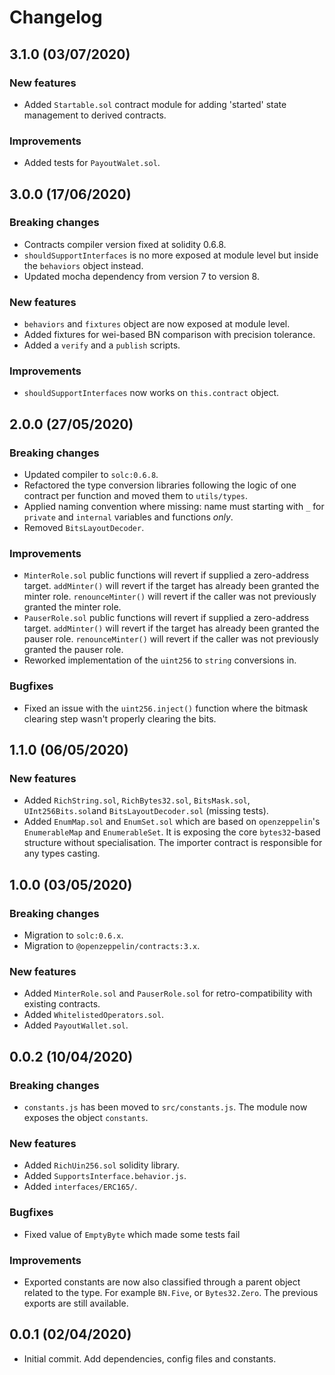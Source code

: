 # Changelog

## 3.1.0 (03/07/2020)

### New features
 * Added `Startable.sol` contract module for adding 'started' state management to derived contracts.

### Improvements
 * Added tests for `PayoutWalet.sol`.

## 3.0.0 (17/06/2020)

### Breaking changes
 * Contracts compiler version fixed at solidity 0.6.8.
 * `shouldSupportInterfaces` is no more exposed at module level but inside the `behaviors` object instead.
 * Updated mocha dependency from version 7 to version 8.

### New features
 * `behaviors` and `fixtures` object are now exposed at module level.
 * Added fixtures for wei-based BN comparison with precision tolerance.
 * Added a `verify` and a `publish` scripts.

### Improvements
 * `shouldSupportInterfaces` now works on `this.contract` object.

## 2.0.0 (27/05/2020)

### Breaking changes
 * Updated compiler to `solc:0.6.8`.
 * Refactored the type conversion libraries following the logic of one contract per function and moved them to `utils/types`.
 * Applied naming convention where missing: name must starting with `_` for `private` and `internal` variables and functions *only*.
 * Removed `BitsLayoutDecoder`.

### Improvements
 * `MinterRole.sol` public functions will revert if supplied a zero-address target. `addMinter()` will revert if the target has already been granted the minter role. `renounceMinter()` will revert if the caller was not previously granted the minter role.
 * `PauserRole.sol` public functions will revert if supplied a zero-address target. `addMinter()` will revert if the target has already been granted the pauser role. `renounceMinter()` will revert if the caller was not previously granted the pauser role.
 * Reworked implementation of the `uint256` to `string` conversions in.

 ### Bugfixes
  * Fixed an issue with the `uint256.inject()` function where the bitmask clearing step wasn't properly clearing the bits.

## 1.1.0 (06/05/2020)

### New features
 * Added `RichString.sol`, `RichBytes32.sol`, `BitsMask.sol`, `UInt256Bits.sol`and `BitsLayoutDecoder.sol` (missing tests).
 * Added `EnumMap.sol` and `EnumSet.sol` which are based on `openzeppelin`'s `EnumerableMap` and `EnumerableSet`. It is exposing the core `bytes32`-based structure without specialisation. The importer contract is responsible for any types casting.

## 1.0.0 (03/05/2020)

### Breaking changes
 * Migration to `solc:0.6.x`.
 * Migration to `@openzeppelin/contracts:3.x`.

### New features
 * Added `MinterRole.sol` and `PauserRole.sol` for retro-compatibility with existing contracts.
 * Added `WhitelistedOperators.sol`.
 * Added `PayoutWallet.sol`.

## 0.0.2 (10/04/2020)

### Breaking changes
 * `constants.js` has been moved to `src/constants.js`. The module now exposes the object `constants`.

### New features
 * Added `RichUin256.sol` solidity library.
 * Added `SupportsInterface.behavior.js`.
 * Added `interfaces/ERC165/`.

### Bugfixes
 * Fixed value of `EmptyByte` which made some tests fail

### Improvements
 * Exported constants are now also classified through a parent object related to the type. For example `BN.Five`, or `Bytes32.Zero`. The previous exports are still available.

## 0.0.1 (02/04/2020)
 * Initial commit. Add dependencies, config files and constants.
